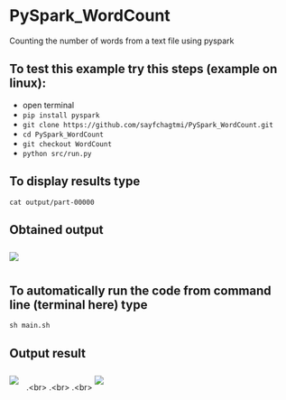 # PySpark_WordCount
Counting the number of words from a text file using pyspark

## To test this example try this steps (example on linux):
* open terminal
* ```pip install pyspark```
* ```git clone https://github.com/sayfchagtmi/PySpark_WordCount.git```
* ```cd PySpark_WordCount```
* ```git checkout WordCount```
* ```python src/run.py```
## To display results type
```cat output/part-00000```

## Obtained output
<img src="example/output.png"
     style="float: center; margin-right: 10px; margin-top: 10px; margin-bottom: 10px;" />

## To automatically run the code from command line (terminal here) type
```sh main.sh```

## Output result
<img src="example/1.png"
     style="float: center; margin-right: 10px; margin-top: 10px; margin-bottom: 10px;" />
.<br\>
.<br\>
.<br\>
<img src="example/2.png"
     style="float: center; margin-right: 10px; margin-top: 10px; margin-bottom: 10px;" />


